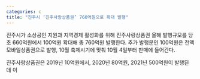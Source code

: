 ```yaml
---
categories: c
title: "진주시 ‘진주사랑상품권’ 760억원으로 확대 발행"
---
```

진주시가 소상공인 지원과 지역경제 활성화를 위해 진주사랑상품권 올해 발행규모를 당초 660억원에서 100억원 확대해 총 760억원 발행한다. 추가 발행분인 100억원은 전액 모바일상품권으로 발행, 10월 축제시기에 맞춰 10월 4일부터 판매에 들어간다.

진주사랑상품권은 2019년 10억원에서, 2020년 80억원, 2021년 500억원이 발행된 데 이